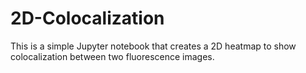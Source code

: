 # 2D-Colocalization
This is a simple Jupyter notebook that creates a 2D heatmap to show colocalization between two fluorescence images.
